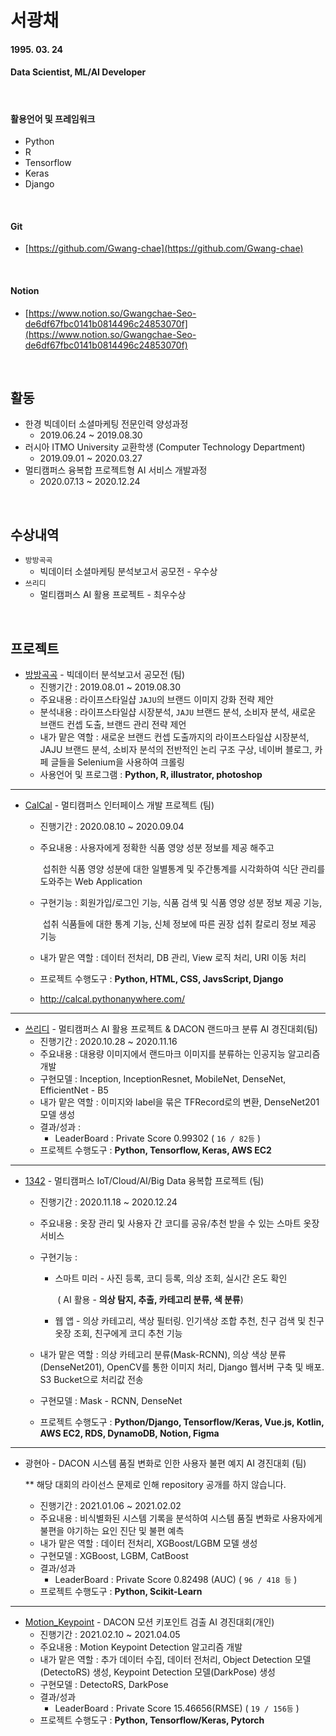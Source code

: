 # 서광채

#### 1995. 03. 24

#### Data Scientist, ML/AI Developer

<br>

#### 활용언어 및 프레임워크

* Python
* R
* Tensorflow
* Keras
* Django

<br>

#### Git

* [https://github.com/Gwang-chae](https://github.com/Gwang-chae)

<br>

#### Notion

* [https://www.notion.so/Gwangchae-Seo-de6df67fbc0141b0814496c24853070f](https://www.notion.so/Gwangchae-Seo-de6df67fbc0141b0814496c24853070f)

<br>

## 활동

* 한경 빅데이터 소셜마케팅 전문인력 양성과정
  * 2019.06.24 ~ 2019.08.30
* 러시아 ITMO University 교환학생 (Computer Technology Department)
  * 2019.09.01 ~ 2020.03.27
* 멀티캠퍼스 융복합 프로젝트형 AI 서비스 개발과정
  * 2020.07.13 ~ 2020.12.24

<br>

## 수상내역

* `방방곡곡`
  * 빅데이터 소셜마케팅 분석보고서 공모전 - 우수상
* `쓰리디`
  * 멀티캠퍼스 AI 활용 프로젝트 - 최우수상

<br>

## 프로젝트

* [방방곡곡](./JAJU_방방곡곡조.pdf) - 빅데이터 분석보고서 공모전 (팀)
  * 진행기간 : 2019.08.01 ~ 2019.08.30
  * 주요내용 : 라이프스타일샵 `JAJU`의 브랜드 이미지 강화 전략 제안
  * 분석내용 : 라이프스타일샵 시장분석, `JAJU` 브랜드 분석, 소비자 분석, 새로운 브랜드 컨셉 도출, 브랜드 관리 전략 제언
  * 내가 맡은 역할 : 새로운 브랜드 컨셉 도출까지의 라이프스타일샵 시장분석, JAJU 브랜드 분석, 소비자 분석의 전반적인 논리 구조 구상, 네이버 블로그, 카페 글들을 Selenium을 사용하여 크롤링
  * 사용언어 및 프로그램 : **Python, R, illustrator, photoshop**

---

* [CalCal](https://github.com/HanHyunDo/CalCal) - 멀티캠퍼스 인터페이스 개발 프로젝트 (팀)

  * 진행기간 : 2020.08.10 ~ 2020.09.04

  * 주요내용 : 사용자에게 정확한 식품 영양 성분 정보를 제공 해주고 

    ​                  섭취한 식품 영양 성분에 대한 일별통계 및 주간통계를 시각화하여 식단 관리를 도와주는 Web Application

  * 구현기능 : 회원가입/로그인 기능, 식품 검색 및 식품 영양 성분 정보 제공 기능, 

    ​                   섭취 식품들에 대한 통계 기능, 신체 정보에 따른 권장 섭취 칼로리 정보 제공 기능

  * 내가 맡은 역할 : 데이터 전처리, DB 관리, View 로직 처리, URI 이동 처리

  * 프로젝트 수행도구 : **Python, HTML, CSS, JavsScript, Django**
  
  * http://calcal.pythonanywhere.com/

---

* [쓰리디](https://github.com/Gwang-chae/Dacon/tree/master/Landmark) - 멀티캠퍼스 AI 활용 프로젝트 & DACON 랜드마크 분류 AI 경진대회(팀)
  * 진행기간 : 2020.10.28 ~ 2020.11.16
  * 주요내용 : 대용량 이미지에서 랜드마크 이미지를 분류하는 인공지능 알고리즘 개발
  * 구현모델 : Inception, InceptionResnet, MobileNet, DenseNet, EfficientNet - B5
  * 내가 맡은 역할 : 이미지와 label을 묶은 TFRecord로의 변환, DenseNet201 모델 생성
  * 결과/성과 :
    * LeaderBoard : Private Score 0.99302 ( `16 / 82등` )
  * 프로젝트 수행도구 : **Python, Tensorflow, Keras, AWS EC2** 

---

* [1342](https://github.com/js1342/between_closet_AI-webserver) - 멀티캠퍼스 IoT/Cloud/AI/Big Data 융복합 프로젝트 (팀)

  * 진행기간 : 2020.11.18 ~ 2020.12.24

  * 주요내용 : 옷장 관리 및 사용자 간 코디를 공유/추천 받을 수 있는 스마트 옷장 서비스

  * 구현기능 : 

    * 스마트 미러 - 사진 등록, 코디 등록, 의상 조회, 실시간 온도 확인 

      ​						( AI 활용 - **의상 탐지, 추출, 카테고리 분류, 색 분류**)

    * 웹 앱 - 의상 카테고리, 색상 필터링. 인기색상 조합 추천, 친구 검색 및 친구 옷장 조회, 친구에게 코디 추천 기능

  * 내가 맡은 역할 : 의상 카테고리 분류(Mask-RCNN), 의상 색상 분류(DenseNet201), OpenCV를 통한 이미지 처리, Django 웹서버 구축 및 배포. S3 Bucket으로 처리값 전송

  * 구현모델 : Mask - RCNN, DenseNet
  
  * 프로젝트 수행도구 : **Python/Django, Tensorflow/Keras, Vue.js, Kotlin, AWS EC2, RDS, DynamoDB, Notion, Figma** 

---

* 광현아 - DACON 시스템 품질 변화로 인한 사용자 불편 예지 AI 경진대회 (팀)

  ** 해당 대회의 라이선스 문제로 인해 repository 공개를 하지 않습니다.

  * 진행기간 : 2021.01.06 ~ 2021.02.02
  * 주요내용 : 비식별화된 시스템 기록을 분석하여 시스템 품질 변화로 사용자에게 불편을 야기하는 요인 진단 및 불편 예측
  * 내가 맡은 역할 : 데이터 전처리, XGBoost/LGBM 모델 생성
  * 구현모델 : XGBoost, LGBM, CatBoost
  * 결과/성과
    * LeaderBoard : Private Score 0.82498 (AUC) ( `96 / 418 등` )
  * 프로젝트 수행도구 : **Python, Scikit-Learn** 

---

* [Motion_Keypoint](https://github.com/Gwang-chae/Dacon/tree/master/Motion_Keypoint) - DACON 모션 키포인트 검출 AI 경진대회(개인)
  * 진행기간 : 2021.02.10 ~ 2021.04.05
  * 주요내용 : Motion Keypoint Detection 알고리즘 개발
  * 내가 맡은 역할 : 추가 데이터 수집, 데이터 전처리, Object Detection 모델(DetectoRS) 생성, Keypoint Detection 모델(DarkPose) 생성
  * 구현모델 : DetectoRS, DarkPose
  * 결과/성과
    * LeaderBoard : Private Score 15.46656(RMSE)  ( `19 / 156등` )
  * 프로젝트 수행도구 : **Python, Tensorflow/Keras, Pytorch** 
